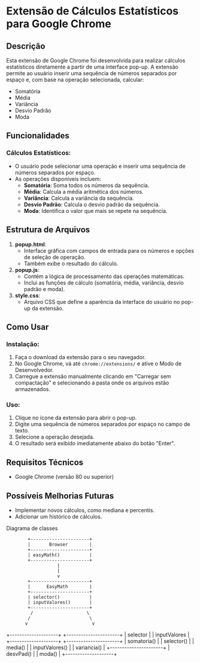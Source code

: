 # Extensão de Cálculos Estatísticos para Google Chrome

## Descrição
Esta extensão de Google Chrome foi desenvolvida para realizar cálculos estatísticos diretamente a partir de uma interface pop-up. A extensão permite ao usuário inserir uma sequência de números separados por espaço e, com base na operação selecionada, calcular:

- Somatória
- Média
- Variância
- Desvio Padrão
- Moda

## Funcionalidades

### Cálculos Estatísticos:
- O usuário pode selecionar uma operação e inserir uma sequência de números separados por espaço.
- As operações disponíveis incluem:
    - **Somatória**: Soma todos os números da sequência.
    - **Média**: Calcula a média aritmética dos números.
    - **Variância**: Calcula a variância da sequência.
    - **Desvio Padrão**: Calcula o desvio padrão da sequência.
    - **Moda**: Identifica o valor que mais se repete na sequência.

## Estrutura de Arquivos
1. **popup.html**:
    - Interface gráfica com campos de entrada para os números e opções de seleção de operação.
    - Também exibe o resultado do cálculo.
2. **popup.js**:
    - Contém a lógica de processamento das operações matemáticas.
    - Inclui as funções de cálculo (somatória, média, variância, desvio padrão e moda).
3. **style.css**:
    - Arquivo CSS que define a aparência da interface do usuário no pop-up da extensão.

## Como Usar

### Instalação:
1. Faça o download da extensão para o seu navegador.
2. No Google Chrome, vá até `chrome://extensions/` e ative o Modo de Desenvolvedor.
3. Carregue a extensão manualmente clicando em "Carregar sem compactação" e selecionando a pasta onde os arquivos estão armazenados.

### Uso:
1. Clique no ícone da extensão para abrir o pop-up.
2. Digite uma sequência de números separados por espaço no campo de texto.
3. Selecione a operação desejada.
4. O resultado será exibido imediatamente abaixo do botão "Enter".

## Requisitos Técnicos
- Google Chrome (versão 80 ou superior)

## Possíveis Melhorias Futuras
- Implementar novos cálculos, como mediana e percentis.
- Adicionar um histórico de cálculos.


Diagrama de classes

            +----------------------+
            |       Browser        |
            +----------------------+
            | easyMath()           |
            +----------------------+
                       |
                       |
                       v
            +----------------------+
            |      EasyMath        |
            +----------------------+
            | selector()           |
            | inputValores()       |
            +----------------------+
             /                    \
            /                      \
           v                        v
+--------------------+    +----------------------+
|      selector      |    |    inputValores      |
+--------------------+    +----------------------+
| somatoria()        |    | selector()           |
| media()            |    | inputValores()       |
| variancia()        |    +----------------------+
| desvPad()          |
| moda()             |
+--------------------+